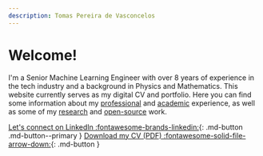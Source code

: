 ```yaml
---
description: Tomas Pereira de Vasconcelos
---
```


# Welcome!

I'm a Senior Machine Learning Engineer with over 8 years of experience in the tech industry and a background in Physics and Mathematics. This website currently serves as my digital CV and portfolio. Here you can find some information about my [professional](/about/professional-experience/) and [academic](/about/education/) experience, as well as some of my [research](/about/research/) and [open-source](/about/open-source/) work.

[Let's connect on LinkedIn :fontawesome-brands-linkedin:](https://www.linkedin.com/in/tpvasconcelos/){: .md-button .md-button--primary }
[Download my CV (PDF) :fontawesome-solid-file-arrow-down:](assets/files/CV_TPVasconcelos.pdf){: .md-button }
